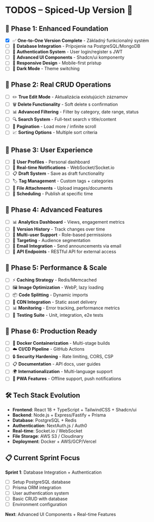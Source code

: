 # TODOS – Spiced-Up Version 🚀

## 🎯 Phase 1: Enhanced Foundation
- [X] ✅ **One-to-One Version Complete** - Základný funkcionalný systém
- [ ] 🔧 **Database Integration** - Prípojenie na PostgreSQL/MongoDB
- [ ] 🔐 **Authentication System** - User login/register s JWT
- [ ] 🎨 **Advanced UI Components** - Shadcn/ui komponenty
- [ ] 📱 **Responsive Design** - Mobile-first prístup
- [ ] 🌙 **Dark Mode** - Theme switching

## 🎯 Phase 2: Real CRUD Operations
- [ ] ✏️ **True Edit Mode** - Aktualizácia existujúcich záznamov
- [ ] 🗑️ **Delete Functionality** - Soft delete s confirmation
- [ ] 📊 **Advanced Filtering** - Filter by category, date range, status
- [ ] 🔍 **Search System** - Full-text search v title/content
- [ ] 📄 **Pagination** - Load more / infinite scroll
- [ ] 📈 **Sorting Options** - Multiple sort criteria

## 🎯 Phase 3: User Experience
- [ ] 👤 **User Profiles** - Personal dashboard
- [ ] 🔔 **Real-time Notifications** - WebSocket/Socket.io
- [ ] 📋 **Draft System** - Save as draft functionality
- [ ] 🏷️ **Tag Management** - Custom tags + categories
- [ ] 📎 **File Attachments** - Upload images/documents
- [ ] 📅 **Scheduling** - Publish at specific time

## 🎯 Phase 4: Advanced Features
- [ ] 📊 **Analytics Dashboard** - Views, engagement metrics
- [ ] 🔄 **Version History** - Track changes over time
- [ ] 👥 **Multi-user Support** - Role-based permissions
- [ ] 🎯 **Targeting** - Audience segmentation
- [ ] 📧 **Email Integration** - Send announcements via email
- [ ] 🔗 **API Endpoints** - RESTful API for external access

## 🎯 Phase 5: Performance & Scale
- [ ] ⚡ **Caching Strategy** - Redis/Memcached
- [ ] 🖼️ **Image Optimization** - WebP, lazy loading
- [ ] 📦 **Code Splitting** - Dynamic imports
- [ ] 🚀 **CDN Integration** - Static asset delivery
- [ ] 📊 **Monitoring** - Error tracking, performance metrics
- [ ] 🧪 **Testing Suite** - Unit, integration, e2e tests

## 🎯 Phase 6: Production Ready
- [ ] 🐳 **Docker Containerization** - Multi-stage builds
- [ ] ☁️ **CI/CD Pipeline** - GitHub Actions
- [ ] 🔒 **Security Hardening** - Rate limiting, CORS, CSP
- [ ] 📋 **Documentation** - API docs, user guides
- [ ] 🌍 **Internationalization** - Multi-language support
- [ ] 📱 **PWA Features** - Offline support, push notifications

## 🛠 Tech Stack Evolution
- **Frontend**: React 18 + TypeScript + TailwindCSS + Shadcn/ui
- **Backend**: Node.js + Express/Fastify + Prisma
- **Database**: PostgreSQL + Redis
- **Authentication**: NextAuth.js / Auth0
- **Real-time**: Socket.io / WebSocket
- **File Storage**: AWS S3 / Cloudinary
- **Deployment**: Docker + AWS/GCP/Vercel

## 📋 Current Sprint Focus
**Sprint 1**: Database Integration + Authentication
- [ ] Setup PostgreSQL database
- [ ] Prisma ORM integration
- [ ] User authentication system
- [ ] Basic CRUD with database
- [ ] Environment configuration

**Next**: Advanced UI Components + Real-time Features
